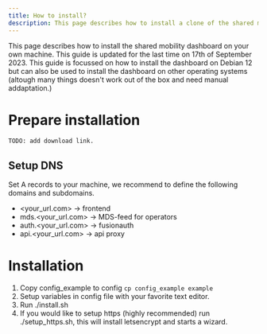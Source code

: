 ```yaml
---
title: How to install?
description: This page describes how to install a clone of the shared mobility dashboard on your own machine.
---
```


This page describes how to install the shared mobility dashboard on your own machine. This guide is updated for the last time on 17th of September 2023. This guide is focussed on how to install the dashboard on Debian 12 but can also be used to install the dashboard on other operating systems (altough many things doesn't work out of the box and need manual addaptation.)

# Prepare installation

```
TODO: add download link.
```

## Setup DNS

Set A records to your machine, we recommend to define the following domains and subdomains. 

* <your_url.com> -> frontend
* mds.<your_url.com> -> MDS-feed for operators
* auth.<your_url.com> -> fusionauth
* api.<your_url.com> -> api proxy

# Installation

1. Copy config_example to config ```cp config_example example```
1. Setup variables in config file with your favorite text editor. 
1. Run ./install.sh
1. If you would like to setup https (highly recommended) run ./setup_https.sh, this will install letsencrypt and starts a wizard.
